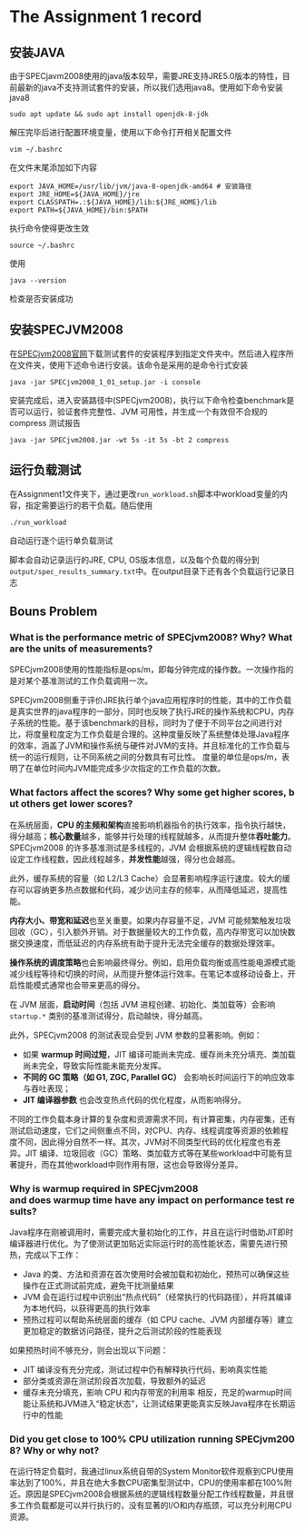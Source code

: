 # The Assignment 1 record
## 安装JAVA
由于SPECjavm2008使用的java版本较早，需要JRE支持JRE5.0版本的特性，目前最新的java不支持测试套件的安装，所以我们选用java8。使用如下命令安装java8

    sudo apt update && sudo apt install openjdk-8-jdk

解压完毕后进行配置环境变量，使用以下命令打开相关配置文件

    vim ~/.bashrc

在文件末尾添加如下内容

    export JAVA_HOME=/usr/lib/jvm/java-8-openjdk-amd64 # 安装路径
    export JRE_HOME=${JAVA_HOME}/jre
    export CLASSPATH=.:${JAVA_HOME}/lib:${JRE_HOME}/lib
    export PATH=${JAVA_HOME}/bin:$PATH

执行命令使得更改生效

    source ~/.bashrc

使用

    java --version

检查是否安装成功

## 安装SPECJVM2008
在[SPECjvm2008官网](https://www.spec.org/jvm2008/#tdsub)下载测试套件的安装程序到指定文件夹中。然后进入程序所在文件夹，使用下述命令进行安装。该命令是采用的是命令行式安装

    java -jar SPECjvm2008_1_01_setup.jar -i console

安装完成后，进入安装路径中(SPECjvm2008)，执行以下命令检查benchmark是否可以运行，验证套件完整性、JVM 可用性，并生成一个有效但不合规的 compress 测试报告

    java -jar SPECjvm2008.jar -wt 5s -it 5s -bt 2 compress

## 运行负载测试
在Assignment1文件夹下，通过更改` run_workload.sh `脚本中workload变量的内容，指定需要运行的若干负载。随后使用

    ./run_workload

自动运行逐个运行单负载测试

脚本会自动记录运行的JRE, CPU, OS版本信息，以及每个负载的得分到` output/spec_results_summary.txt `中。在output目录下还有各个负载运行记录日志

## Bouns Problem
### What is the performance metric of SPECjvm2008? Why? What are the units of measurements?
SPECjvm2008使用的性能指标是ops/m，即每分钟完成的操作数。一次操作指的是对某个基准测试的工作负载调用一次。

SPECjvm2008侧重于评价JRE执行单个java应用程序时的性能，其中的工作负载是真实世界的java程序的一部分，同时也反映了执行JRE的操作系统和CPU，内存子系统的性能。基于该benchmark的目标，同时为了便于不同平台之间进行对比，将度量粒度定为工作负载是合理的。这种度量反映了系统整体处理Java程序的效率，涵盖了JVM和操作系统与硬件对JVM的支持。并且标准化的工作负载与统一的运行规则，让不同系统之间的分数具有可比性。
度量的单位是ops/m，表明了在单位时间内JVM能完成多少次指定的工作负载的次数。

### What factors affect the scores? Why some get higher scores, but others get lower scores?

在系统层面，**CPU 的主频和架构**直接影响机器指令的执行效率，指令执行越快，得分越高；**核心数量**越多，能够并行处理的线程就越多，从而提升整体**吞吐能力**。SPECjvm2008 的许多基准测试是多线程的，JVM 会根据系统的逻辑线程数自动设定工作线程数，因此线程越多，**并发性能**越强，得分也会越高。

此外，缓存系统的容量（如 L2/L3 Cache）会显著影响程序运行速度。较大的缓存可以容纳更多热点数据和代码，减少访问主存的频率，从而降低延迟，提高性能。

**内存大小、带宽和延迟**也至关重要。如果内存容量不足，JVM 可能频繁触发垃圾回收（GC），引入额外开销。对于数据量较大的工作负载，高内存带宽可以加快数据交换速度，而低延迟的内存系统有助于提升无法完全缓存的数据处理效率。

**操作系统的调度策略**也会影响最终得分。例如，启用负载均衡或高性能电源模式能减少线程等待和切换的时间，从而提升整体运行效率。在笔记本或移动设备上，开启性能模式通常也会带来更高的得分。

在 JVM 层面，**启动时间**（包括 JVM 进程创建、初始化、类加载等）会影响 `startup.*` 类别的基准测试得分，启动越快，得分越高。

此外，SPECjvm2008 的测试表现会受到 JVM 参数的显著影响。例如：

* 如果 **warmup 时间过短**，JIT 编译可能尚未完成、缓存尚未充分填充、类加载尚未完全，导致实际性能未能充分发挥。
* **不同的 GC 策略（如 G1, ZGC, Parallel GC）** 会影响长时间运行下的响应效率与吞吐表现；
* **JIT 编译器参数** 也会改变热点代码的优化程度，从而影响得分。

不同的工作负载本身计算的复杂度和资源需求不同，有计算密集，内存密集，还有测试启动速度，它们之间侧重点不同，对CPU、内存、线程调度等资源的依赖程度不同，因此得分自然不一样。其次，JVM对不同类型代码的优化程度也有差异。JIT 编译、垃圾回收（GC）策略、类加载方式等在某些workload中可能有显著提升，而在其他workload中则作用有限，这也会导致得分差异。

### Why is warmup required in SPECjvm2008 and does warmup time have any impact on performance test results?
Java程序在刚被调用时，需要完成大量初始化的工作，并且在运行时借助JIT即时编译器进行优化。为了使测试更加贴近实际运行时的高性能状态，需要先进行预热，完成以下工作：
- Java 的类、方法和资源在首次使用时会被加载和初始化，预热可以确保这些操作在正式测试前完成，避免干扰测量结果
- JVM 会在运行过程中识别出“热点代码”（经常执行的代码路径），并将其编译为本地代码，以获得更高的执行效率
- 预热过程可以帮助系统层面的缓存（如 CPU cache、JVM 内部缓存等）建立更加稳定的数据访问路径，提升之后测试阶段的性能表现

如果预热时间不够充分，则会出现以下问题：
- JIT 编译没有充分完成，测试过程中仍有解释执行代码，影响真实性能
- 部分类或资源在测试阶段首次加载，导致额外的延迟
- 缓存未充分填充，影响 CPU 和内存带宽的利用率
相反，充足的warmup时间能让系统和JVM进入“稳定状态”，让测试结果更能真实反映Java程序在长期运行中的性能

### Did you get close to 100% CPU utilization running SPECjvm2008? Why or why not? 
在运行特定负载时，我通过linux系统自带的System Monitor软件观察到CPU使用率达到了100%，并且在绝大多数CPU密集型测试中，CPU的使用率都在100%附近。原因是SPECjvm2008会根据系统的逻辑线程数量分配工作线程数量，并且很多工作负载都是可以并行执行的，没有显著的I/O和内存瓶颈，可以充分利用CPU资源。